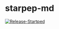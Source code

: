 # starpep-md

[![Release-Startped](https://github.com/cicese-biocom/starpep-md/actions/workflows/maven_release.yml/badge.svg?branch=main)](https://github.com/cicese-biocom/starpep-md/actions/workflows/maven_release.yml)